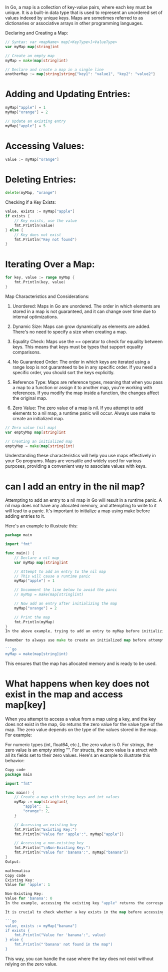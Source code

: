 In Go, a map is a collection of key-value pairs, where each key must be unique. It is a built-in data type that is used to represent an unordered set of values indexed by unique keys. Maps are sometimes referred to as dictionaries or associative arrays in other programming languages.

Declaring and Creating a Map:
```go
// Syntax: var <mapName> map[<KeyType>]<ValueType>
var myMap map[string]int

// Create an empty map
myMap = make(map[string]int)

// Declare and create a map in a single line
anotherMap := map[string]string{"key1": "value1", "key2": "value2"}
```
# Adding and Updating Entries:
```go
myMap["apple"] = 1
myMap["orange"] = 2

// Update an existing entry
myMap["apple"] = 5
```
# Accessing Values:
```go
value := myMap["orange"]
```
# Deleting Entries:
```go
delete(myMap, "orange")
```
Checking if a Key Exists:
```go
value, exists := myMap["apple"]
if exists {
    // Key exists, use the value
    fmt.Println(value)
} else {
    // Key does not exist
    fmt.Println("Key not found")
}
```
# Iterating Over a Map:
```go
for key, value := range myMap {
    fmt.Println(key, value)
}
```
Map Characteristics and Considerations:
1. Unordered: Maps in Go are unordered. The order in which elements are stored in a map is not guaranteed, and it can change over time due to internal optimizations.

2. Dynamic Size: Maps can grow dynamically as elements are added. There's no need to specify a size when creating a map.

3. Equality Check: Maps use the == operator to check for equality between keys. This means that keys must be types that support equality comparisons.

4. No Guaranteed Order: The order in which keys are iterated using a range loop is not guaranteed to be in any specific order. If you need a specific order, you should sort the keys explicitly.

5. Reference Type: Maps are reference types, meaning that when you pass a map to a function or assign it to another map, you're working with references. If you modify the map inside a function, the changes affect the original map.

6. Zero Value: The zero value of a map is nil. If you attempt to add elements to a nil map, a runtime panic will occur. Always use make to create an initialized map.

```go
// Zero value (nil map)
var emptyMap map[string]int

// Creating an initialized map
emptyMap = make(map[string]int)
```
Understanding these characteristics will help you use maps effectively in your Go programs. Maps are versatile and widely used for various purposes, providing a convenient way to associate values with keys.


# can I add an entry in the nil map?

Attempting to add an entry to a nil map in Go will result in a runtime panic. A nil map does not have any allocated memory, and attempting to write to it will lead to a panic. It's important to initialize a map using make before adding entries to it.

Here's an example to illustrate this:

```go
package main

import "fmt"

func main() {
	// Declare a nil map
	var myMap map[string]int

	// Attempt to add an entry to the nil map
	// This will cause a runtime panic
	myMap["apple"] = 1

	// Uncomment the line below to avoid the panic
	// myMap = make(map[string]int)

	// Now add an entry after initializing the map
	myMap["orange"] = 2

	// Print the map
	fmt.Println(myMap)
}
In the above example, trying to add an entry to myMap before initializing it with make will result in a panic. To avoid this panic, you should initialize the map before adding entries.

Remember to always use make to create an initialized map before attempting to add or modify entries:

```go
myMap = make(map[string]int)
```
This ensures that the map has allocated memory and is ready to be used.

# What happens when key does not exist in the map and access map[key]

When you attempt to access a value from a map using a key, and the key does not exist in the map, Go returns the zero value for the value type of the map. The zero value depends on the type of the values stored in the map. For example:

For numeric types (int, float64, etc.), the zero value is 0.
For strings, the zero value is an empty string "".
For structs, the zero value is a struct with all its fields set to their zero values.
Here's an example to illustrate this behavior:

```go
Copy code
package main

import "fmt"

func main() {
    // Create a map with string keys and int values
    myMap := map[string]int{
        "apple":  1,
        "orange": 2,
    }

    // Accessing an existing key
    fmt.Println("Existing Key:")
    fmt.Println("Value for 'apple':", myMap["apple"])

    // Accessing a non-existing key
    fmt.Println("\nNon-Existing Key:")
    fmt.Println("Value for 'banana':", myMap["banana"])
}
Output:

mathematica
Copy code
Existing Key:
Value for 'apple': 1

Non-Existing Key:
Value for 'banana': 0
In the example, accessing the existing key "apple" returns the corresponding value 1. However, accessing the non-existing key "banana" returns the zero value for int, which is 0.

It is crucial to check whether a key exists in the map before accessing its value, especially if the zero value is a valid value for your use case. You can use the second return value from a map access to check if the key exists:

```go
value, exists := myMap["banana"]
if exists {
    fmt.Println("Value for 'banana':", value)
} else {
    fmt.Println("'banana' not found in the map")
}
```
This way, you can handle the case where the key does not exist without relying on the zero value.





